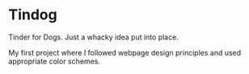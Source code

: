 # Tindog
Tinder for Dogs. Just a whacky idea put into place. 

My first project where I followed webpage design principles and used appropriate color schemes.

